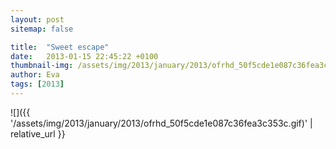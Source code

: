 ```yaml
---
layout: post
sitemap: false

title:  "Sweet escape"
date:   2013-01-15 22:45:22 +0100
thumbnail-img: /assets/img/2013/january/2013/ofrhd_50f5cde1e087c36fea3c353c.gif
author: Eva
tags: [2013]
---
```




![]({{ '/assets/img/2013/january/2013/ofrhd_50f5cde1e087c36fea3c353c.gif)'  | relative_url }}

